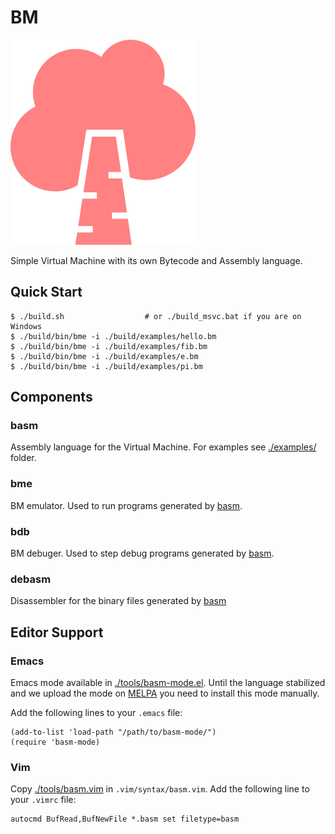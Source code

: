 # BM

![birch](./assets/birch-296x328.png)

Simple Virtual Machine with its own Bytecode and Assembly language.

## Quick Start

```console
$ ./build.sh                  # or ./build_msvc.bat if you are on Windows
$ ./build/bin/bme -i ./build/examples/hello.bm
$ ./build/bin/bme -i ./build/examples/fib.bm
$ ./build/bin/bme -i ./build/examples/e.bm
$ ./build/bin/bme -i ./build/examples/pi.bm
```

## Components

### basm

Assembly language for the Virtual Machine. For examples see [./examples/](./examples) folder.

### bme

BM emulator. Used to run programs generated by [basm](#basm).

### bdb

BM debuger. Used to step debug programs generated by [basm](#basm).

### debasm

Disassembler for the binary files generated by [basm](#basm)

## Editor Support

### Emacs

Emacs mode available in [./tools/basm-mode.el](./tools/basm-mode.el). Until the language stabilized and we upload the mode on [MELPA](https://melpa.org/) you need to install this mode manually.

Add the following lines to your `.emacs` file:

```emacs-lisp
(add-to-list 'load-path "/path/to/basm-mode/")
(require 'basm-mode)
```

### Vim

Copy [./tools/basm.vim](./tools/basm.vim) in `.vim/syntax/basm.vim`. Add the following line to your `.vimrc` file:

```vimscript
autocmd BufRead,BufNewFile *.basm set filetype=basm
```

